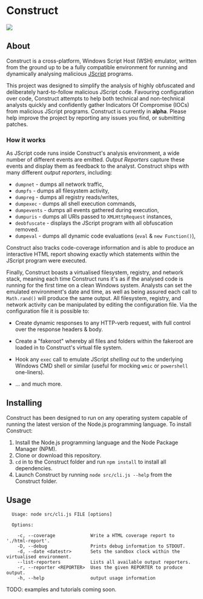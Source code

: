 # Construct

![](https://img.shields.io/badge/version-alpha-%23ff69b4.svg)

## About

Construct is a cross-platform, Windows Script Host (WSH) emulator, written from
the ground up to be a fully compatible environment for running and dynamically
analysing malicious [JScript](https://en.wikipedia.org/wiki/JScript) programs.

This project was designed to simplify the analysis of highly obfuscated and
deliberately hard-to-follow malicious JScript code.  Favouring configuration
over code, Construct attempts to help both technical and non-technical analysts
quickly and confidently gather Indicators Of Compromise (IOCs) from malicious
JScript programs.  Construct is currently in **alpha**.  Please help improve
the project by reporting any issues you find, or submitting patches.

### How it works

As JScript code runs inside Construct's analysis environment, a wide number of
different events are emitted.  *Output Reporters* capture these events and
display them as feedback to the analyst.  Construct ships with many different
_output reporters_, including:

 * `dumpnet`     - dumps all network traffic,
 * `dumpfs`      - dumps all filesystem activity,
 * `dumpreg`     - dumps all registry reads/writes,
 * `dumpexec`    - dumps all shell execution commands,
 * `dumpevents`  - dumps all events gathered during execution,
 * `dumpuris`    - dumps all URIs passed to `XMLHttpRequest` instances,
 * `deobfuscate` - displays the JScript program with all obfuscation removed.
 * `dumpeval`    - dumps all dynamic code evaluations (`eval` & `new Function()`),

Construct also tracks code-coverage information and is able to produce an
interactive HTML report showing exactly which statements within the JScript
program were executed.

Finally, Construct boasts a virtualised filesystem, registry, and network
stack, meaning each time Construct runs it's as if the analysed code is running
for the first time on a clean Windows system.  Analysts can set the emulated
environment's date and time, as well as being assured each call to
`Math.rand()` will produce the same output.  All filesystem, registry, and
network activity can be manipulated by editing the configuration file.  Via the
configuration file it is possible to:

 * Create dynamic responses to any HTTP-verb request, with full control over
   the response headers & body.

 * Create a "fakeroot" whereby all files and folders within the fakeroot are
   loaded in to Construct's virtual file system.

 * Hook any `exec` call to emulate JScript _shelling out_ to the underlying
   Windows CMD shell or similar (useful for mocking `wmic` or `powershell`
   one-liners).

 * ... and much more.

## Installing

Construct has been designed to run on any operating system capable of running
the latest version of the Node.js programming language.  To install Construct:

1. Install the Node.js programming language and the Node Package Manager (NPM).
2. Clone or download this repository.
3. `cd` in to the Construct folder and run `npm install` to install all dependencies.
4. Launch Construct by running `node src/cli.js --help` from the Construct folder.

## Usage

```
  Usage: node src/cli.js FILE [options]

  Options:

    -c, --coverage             Write a HTML coverage report to './html-report'.
    -D, --debug                Prints debug information to STDOUT.
    -d, --date <datestr>       Sets the sandbox clock within the virtualised environment.
    --list-reporters           Lists all available output reporters.
    -r, --reporter <REPORTER>  Uses the given REPORTER to produce output.
    -h, --help                 output usage information

```

TODO: examples and tutorials coming soon.
